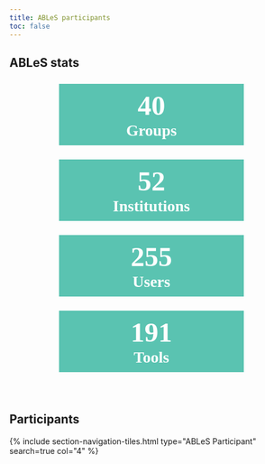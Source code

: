 ```yaml
---
title: ABLeS participants
toc: false
---
```


## ABLeS stats

<div style="width: 75%; display: block; margin-left: auto;  margin-right: auto;">
    <div class="container">
        <div class="row">
            <div class="col-lg-3 col-xl-3 col-xxl-3 col-md-6 col-sm-12 col-12 rounded" style="background-color:#5ac3b1; text-align: center; vertical-align: middle; color:white; margin:25px;  padding:10px;">
            <span style="font-family: 'Times New Roman', Times, serif; font-size: 350%; font-weight: bold;">40</span><br><span style="font-family: 'Times New Roman', Times, serif; font-size: 200%; font-weight: bold;color:#ffffff;">Groups</span>
            </div>
            <div class="col-lg-3 col-xl-3 col-xxl-3 col-md-6 col-sm-12 col-12 rounded" style="background-color:#5ac3b1; text-align: center; vertical-align: middle; color:white; margin:25px;  padding:10px;">
            <span style="font-family: 'Times New Roman', Times, serif; font-size: 350%; font-weight: bold;">52</span><br><span style="font-family: 'Times New Roman', Times, serif; font-size: 200%; font-weight: bold;color:#ffffff;">Institutions</span>
            </div>
        </div>
        <div class="row">
            <div class="col-lg-3 col-xl-3 col-xxl-3 col-md-6 col-sm-12 col-12 rounded" style="background-color:#5ac3b1; text-align: center; vertical-align: middle; color:white; margin:25px;  padding:10px;">
            <span style="font-family: 'Times New Roman', Times, serif; font-size: 350%; font-weight: bold;">255</span><br><span style="font-family: 'Times New Roman', Times, serif; font-size: 200%; font-weight: bold;color:#ffffff;">Users</span>
            </div>
            <div class="col-lg-3 col-xl-3 col-xxl-3 col-md-6 col-sm-12 col-12 rounded" style="background-color:#5ac3b1; text-align: center; vertical-align: middle; color:white; margin:25px;  padding:10px;">
            <span style="font-family: 'Times New Roman', Times, serif; font-size: 350%; font-weight: bold;">191</span><br><span style="font-family: 'Times New Roman', Times, serif; font-size: 200%; font-weight: bold;color:#ffffff;">Tools</span>
            </div>
        </div>
    </div>
</div>

<br>

## Participants

{% include section-navigation-tiles.html type="ABLeS Participant" search=true col="4" %}
